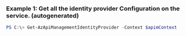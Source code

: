 ### Example 1: Get all the identity provider Configuration on the service. (autogenerated)
```powershell
PS C:\> Get-AzApiManagementIdentityProvider -Context $apimContext
```

